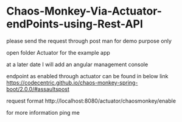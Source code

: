 # Chaos-Monkey-Via-Actuator-endPoints-using-Rest-API
please send the request through post man
for demo purpose only 

open folder Actuator  for the example app

at a later date I will add an angular management console

endpoint as enabled through actuator can be found in below link
https://codecentric.github.io/chaos-monkey-spring-boot/2.0.0/#assaultspost

request format
http://localhost:8080/actuator/chaosmonkey/enable

for more information ping me

